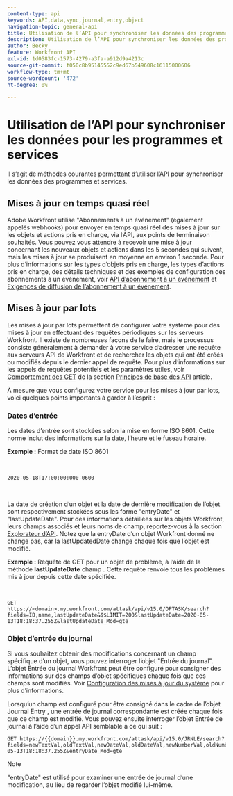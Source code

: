 ```yaml
---
content-type: api
keywords: API,data,sync,journal,entry,object
navigation-topic: general-api
title: Utilisation de l’API pour synchroniser les données des programmes et services
description: Utilisation de l’API pour synchroniser les données des programmes et services
author: Becky
feature: Workfront API
exl-id: 1d0583fc-1573-4279-a3fa-a912d9a4213c
source-git-commit: f050c8b95145552c9ed67b549608c16115000606
workflow-type: tm+mt
source-wordcount: '472'
ht-degree: 0%

---
```



# Utilisation de l’API pour synchroniser les données pour les programmes et services

Il s’agit de méthodes courantes permettant d’utiliser l’API pour synchroniser les données des programmes et services.

## Mises à jour en temps quasi réel

Adobe Workfront utilise &quot;Abonnements à un événement&quot; (également appelés webhooks) pour envoyer en temps quasi réel des mises à jour sur les objets et actions pris en charge, via l’API, aux points de terminaison souhaités. Vous pouvez vous attendre à recevoir une mise à jour concernant les nouveaux objets et actions dans les 5 secondes qui suivent, mais les mises à jour se produisent en moyenne en environ 1 seconde. Pour plus d’informations sur les types d’objets pris en charge, les types d’actions pris en charge, des détails techniques et des exemples de configuration des abonnements à un événement, voir [API d’abonnement à un événement](../../wf-api/general/event-subs-api.md) et [Exigences de diffusion de l’abonnement à un événement](../../wf-api/general/setup-event-sub-endpoint.md).

## Mises à jour par lots

Les mises à jour par lots permettent de configurer votre système pour des mises à jour en effectuant des requêtes périodiques sur les serveurs Workfront. Il existe de nombreuses façons de le faire, mais le processus consiste généralement à demander à votre service d’adresser une requête aux serveurs API de Workfront et de rechercher les objets qui ont été créés ou modifiés depuis le dernier appel de requête. Pour plus d’informations sur les appels de requêtes potentiels et les paramètres utiles, voir [Comportement des GET](../../wf-api/general/api-basics.md#get-behavior) de la section [Principes de base des API](../../wf-api/general/api-basics.md) article.

À mesure que vous configurez votre service pour les mises à jour par lots, voici quelques points importants à garder à l’esprit :

### Dates d’entrée

Les dates d’entrée sont stockées selon la mise en forme ISO 8601. Cette norme inclut des informations sur la date, l’heure et le fuseau horaire.

**Exemple :** Format de date ISO 8601

<!-- [Copy](javascript:void(0);) -->
 
<pre><code>2020-05-18T17:00:00:000-0600</code></pre> 

La date de création d’un objet et la date de dernière modification de l’objet sont respectivement stockées sous les forme &quot;entryDate&quot; et &quot;lastUpdateDate&quot;. Pour des informations détaillées sur les objets Workfront, leurs champs associés et leurs noms de champ, reportez-vous à la section [Explorateur d’API](../../wf-api/general/api-explorer.md). Notez que la entryDate d’un objet Workfront donné ne change pas, car la lastUpdatedDate change chaque fois que l’objet est modifié.

**Exemple :** Requête de GET pour un objet de problème, à l’aide de la méthode **lastUpdateDate** champ . Cette requête renvoie tous les problèmes mis à jour depuis cette date spécifiée.

<!-- [Copy](javascript:void(0);) -->
 

```
GET
https://<domain>.my.workfront.com/attask/api/v15.0/OPTASK/search?fields=ID,name,lastUpdateDate&$$LIMIT=200&lastUpdateDate=2020-05-13T18:18:37.255Z&lastUpdateDate_Mod=gte
```

### Objet d’entrée du journal

Si vous souhaitez obtenir des modifications concernant un champ spécifique d’un objet, vous pouvez interroger l’objet &quot;Entrée du journal&quot;. L’objet Entrée du journal Workfront peut être configuré pour consigner des informations sur des champs d’objet spécifiques chaque fois que ces champs sont modifiés. Voir [Configuration des mises à jour du système](../../administration-and-setup/set-up-workfront/system-tracked-update-feeds/configure-system-updates.md) pour plus d’informations.

Lorsqu’un champ est configuré pour être consigné dans le cadre de l’objet Journal Entry , une entrée de journal correspondante est créée chaque fois que ce champ est modifié. Vous pouvez ensuite interroger l’objet Entrée de journal à l’aide d’un appel API semblable à ce qui suit :

<!-- [Copy](javascript:void(0);) -->

<pre><code>GET https://&#123;&#123;domain&#125;&#125;.my.workfront.com/attask/api/v15.0/JRNLE/search?fields=newTextVal,oldTextVal,newDateVal,oldDateVal,newNumberVal,oldNumberVal,entryDate,objObjCode,objID,fieldName&fieldName=name&objObjCode=OPTASK&entryDate=2020-05-13T18:18:37.255Z&entryDate_Mod=gte</code></pre>

>[!NOTE]
>
>&quot;entryDate&quot; est utilisé pour examiner une entrée de journal d’une modification, au lieu de regarder l’objet modifié lui-même.
